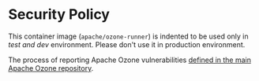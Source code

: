 # Security Policy

This container image (`apache/ozone-runner`) is indented to be used only in *test and dev* environment. Please don't use it in production environment.

The process of reporting Apache Ozone vulnerabilities [defined in the main Apache Ozone repository](https://github.com/apache/ozone/blob/master/SECURITY.md).